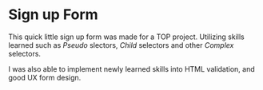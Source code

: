 # Sign up Form

This quick little sign up form was made for a TOP project. Utilizing skills learned such as _Pseudo_ slectors, _Child_ selectors and other _Complex_ selectors.

I was also able to implement newly learned skills into HTML validation, and good UX form design.
